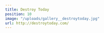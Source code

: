 ```yaml
---
title: Destroy Today
position: 10
image: "/uploads/gallery__destroytoday.jpg"
url: http://destroytoday.com/
---
```


